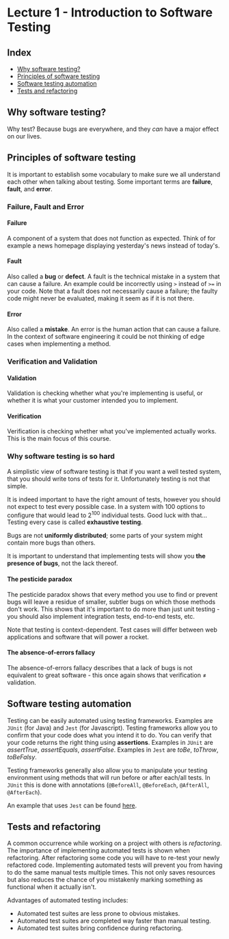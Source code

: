 # Lecture 1 - Introduction to Software Testing

## Index
- [Why software testing?](#why-software-testing)
- [Principles of software testing](#principles-of-software-testing)
- [Software testing automation](#software-testing-automation)
- [Tests and refactoring](#tests-and-refactoring)

## Why software testing?
Why test? Because bugs are everywhere, and they *can* have a major effect on our lives.

## Principles of software testing
It is important to establish some vocabulary to make sure we all understand each other when talking about testing.
Some important terms are **failure**, **fault**, and **error**.

### Failure, Fault and Error
#### Failure
A component of a system that does not function as expected.
Think of for example a news homepage displaying yesterday's news instead of today's.

#### Fault
Also called a **bug** or **defect**. A fault is the technical mistake in a system that can cause a failure.
An example could be incorrectly using `>` instead of `>=` in your code.
Note that a fault does not necessarily cause a failure; the faulty code might never be evaluated,
making it seem as if it is not there.

#### Error
Also called a **mistake**. An error is the human action that can cause a failure.
In the context of software engineering it could be not thinking of edge cases when implementing a method.

### Verification and Validation
#### Validation
Validation is checking whether what you're implementing is useful,
or whether it is what your customer intended you to implement.

#### Verification
Verification is checking whether what you've implemented actually works. This is the main focus of this course.

### Why software testing is so hard
A simplistic view of software testing is that if you want a well tested system,
that you should write tons of tests for it. Unfortunately testing is not that simple.

It is indeed important to have the right amount of tests, however you should not expect to test every possible case.
In a system with 100 options to configure that would lead to 2<sup>100</sup> individual tests. Good luck with that...
Testing every case is called **exhaustive testing**.

Bugs are not **uniformly distributed**; some parts of your system might contain more bugs than others.

It is important to understand that implementing tests will show you **the presence of bugs**, not the lack thereof.

#### The pesticide paradox
The pesticide paradox shows that every method you use to find or prevent bugs will leave a residue of smaller, subtler
bugs on which those methods don't work. This shows that it's important to do more than just unit testing - you should
also implement integration tests, end-to-end tests, etc.

Note that testing is context-dependent. Test cases will differ between web applications and software that will power a
rocket.

#### The absence-of-errors fallacy
The absence-of-errors fallacy describes that a lack of bugs is not equivalent to great software - this once again shows
that verification &ne; validation.

## Software testing automation
Testing can be easily automated using testing frameworks. Examples are `JUnit` (for Java) and `Jest` (for Javascript).
Testing frameworks allow you to confirm that your code does what you intend it to do. You can verify that your code
returns the right thing using **assertions**. Examples in `JUnit` are *assertTrue*, *assertEquals*, *assertFalse*.
Examples in `Jest` are *toBe*, *toThrow*, *toBeFalsy*.

Testing frameworks generally also allow you to manipulate your testing environment using methods that will run before
or after each/all tests. In `JUnit` this is done with annotations (`@BeforeAll`, `@BeforeEach`, `@AfterAll`, `@AfterEach`).

An example that uses `Jest` can be found [here](/src/roman).

## Tests and refactoring
A common occurrence while working on a project with others is *refactoring*. The importance of implementing automated
tests is shown when refactoring. After refactoring some code you will have to re-test your newly refactored code.
Implementing automated tests will prevent you from having to do the same manual tests multiple times. This not only
saves resources but also reduces the chance of you mistakenly marking something as functional when it actually isn't.

Advantages of automated testing includes:
- Automated test suites are less prone to obvious mistakes.
- Automated test suites are completed way faster than manual testing.
- Automated test suites bring confidence during refactoring.
